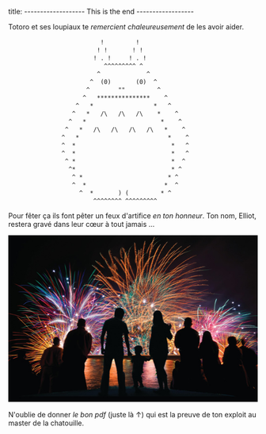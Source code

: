 title: ------------------- This is the end ------------------

Totoro et ses loupiaux te _remercient chaleureusement_ de les avoir aider.

                                                                          
                              !         !                                 
                             ! !       ! !                                
                            ! . !     ! . !                               
                               ^^^^^^^^^ ^                                
                             ^             ^                              
                           ^  (0)       (0)  ^                            
                          ^        ""         ^                           
                         ^   ***************    ^                         
                       ^   *                 *   ^                        
                      ^   *   /\   /\   /\    *    ^                      
                     ^   *                     *    ^                     
                    ^   *   /\   /\   /\   /\   *    ^                    
                   ^   *                         *    ^                   
                   ^  *                           *   ^                   
                   ^  *                           *   ^                   
                    ^ *                           *  ^                    
                     ^*                           * ^                     
                      ^ *                        * ^                      
                      ^  *                      *  ^                      
                        ^  *       ) (         * ^                        
                            ^^^^^^^^ ^^^^^^^^^                            
                                                                          


Pour fêter ça ils font pêter un feux d'artifice _en ton honneur_. Ton nom, Elliot, restera gravé dans leur cœur à tout jamais ...

[![Wonderful !](/static/firework.jpg "Click me pour le pdf")](/static/bon_iphone.pdf)

N'oublie de donner _le bon pdf_ (juste là ↑) qui est la preuve de ton exploit au master de la chatouille.
